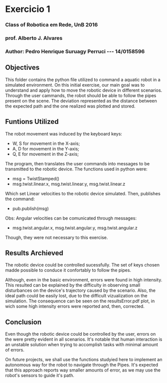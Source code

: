 # Exercicio 1

### Class of Robotica em Rede, UnB 2016
### prof. Alberto J. Alvares
### Author: Pedro Henrique Suruagy Perruci --- 14/0158596

## Objectives

This folder contains the python file utilized to command a aquatic robot in a simulated environment.
On this initial exercise, our main goal was to understand and apply how to move the robotic device in different scenarios.
Through the user cammands, the robot should be able to follow the pipes present on the scene.
The deviation represented as the distance between the expected path and the one realized was plotted and stored.

## Funtions Utilized

The robot movement was induced by the keyboard keys:
	
* W, S for movement in the X-axis;
* A, D for movement in the Y-axis;
* Q, E for movement in the Z-axis;

The program, then translates the user commands into messages to be transmitted to the robotic device.
The functions used in python were:

* msg = TwistStamped()
* msg.twist.linear.x, msg.twist.linear.y, msg.twist.linear.z

Which set Linear velocities to the robotic device simulated.
Then, publishes the command:

* pub.publish(msg)

Obs: Angular velocities can be comunicated through messages:

* msg.twist.angular.x, msg.twist.angular.y, msg.twist.angular.z

Though, they were not necessary to this exercise.

## Results Archieved

The robotic device could be controlled sucessfully.
The set of keys chosen madde possible to conduce it confortably to follow the pipes.
 
Although, even in the basic environment, errors were found in high intensity.
This resulted can be explained by the difficulty in observing small disturbances on the device's trajectory caused by the scenario.
Also, the ideal path could be easily lost, due to the difficult vizualization on the simulation.
The consequence can be seen on the resultsError.pdf plot, in wich some high intensity errors were reported and, then, corrected.


## Conclusion

Even though the robotic device could be controlled by the user, errors on the were pretty evident in all scenarios.
It's notable that human interaction is an unstable solution when trying to accomplish tasks with minimal amount of errors.

On future projects, we shall use the functions studyied here to implement an autonomous way for the robot to navigate through the Pipes.
It's expected that this approach reports way smaller amounts of error, as we may use the robot's sensors to guide it's path.
